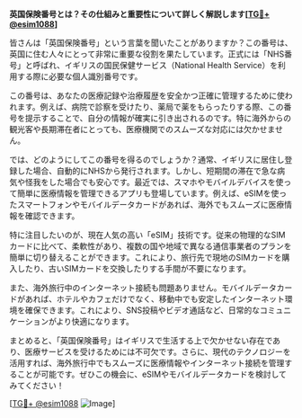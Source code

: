 **英国保険番号とは？その仕組みと重要性について詳しく解説します[[TG💪+ @esim1088](https://t.me/s/esim1088)]**

皆さんは「英国保険番号」という言葉を聞いたことがありますか？この番号は、英国に住む人々にとって非常に重要な役割を果たしています。正式には「NHS番号」と呼ばれ、イギリスの国民保健サービス（National Health Service）を利用する際に必要な個人識別番号です。

この番号は、あなたの医療記録や治療履歴を安全かつ正確に管理するために使われます。例えば、病院で診察を受けたり、薬局で薬をもらったりする際、この番号を提示することで、自分の情報が確実に引き出されるのです。特に海外からの観光客や長期滞在者にとっても、医療機関でのスムーズな対応には欠かせません。

では、どのようにしてこの番号を得るのでしょうか？通常、イギリスに居住し登録した場合、自動的にNHSから発行されます。しかし、短期間の滞在で急な病気や怪我をした場合でも安心です。最近では、スマホやモバイルデバイスを使って簡単に医療情報を管理できるアプリも登場しています。例えば、eSIMを使ったスマートフォンやモバイルデータカードがあれば、海外でもスムーズに医療情報を確認できます。

特に注目したいのが、現在人気の高い「eSIM」技術です。従来の物理的なSIMカードに比べて、柔軟性があり、複数の国や地域で異なる通信事業者のプランを簡単に切り替えることができます。これにより、旅行先で現地のSIMカードを購入したり、古いSIMカードを交換したりする手間が不要になります。

また、海外旅行中のインターネット接続も問題ありません。モバイルデータカードがあれば、ホテルやカフェだけでなく、移動中でも安定したインターネット環境を確保できます。これにより、SNS投稿やビデオ通話など、日常的なコミュニケーションがより快適になります。

まとめると、「英国保険番号」はイギリスで生活する上で欠かせない存在であり、医療サービスを受けるためには不可欠です。さらに、現代のテクノロジーを活用すれば、海外旅行中でもスムーズに医療情報やインターネット接続を管理することが可能です。ぜひこの機会に、eSIMやモバイルデータカードを検討してみてください！

[[TG💪+ @esim1088](https://t.me/s/esim1088) ![Image](https://i.postimg.cc/Y0z9fWf4/image.png)]